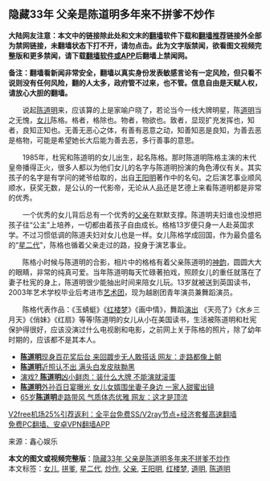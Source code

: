  <h2>隐藏33年 父亲是陈道明多年来不拼爹不炒作</h2> <p class="notice"><b>大陆网友注意：本文中的链接除此处和文末的<a href="https://github.com/bannedbook/fanqiang" >翻墙</a>软件下载和<a href="https://github.com/killgcd/justmysocks/blob/master/README.md">翻墙推荐</a>链接外全部为禁网链接，未翻墙状态下打不开，请勿点击。此为文字版禁闻，欲看图文视频完整版和更多禁闻，请下载<a href="https://github.com/bannedbook/fanqiang">翻墙软件或APP</a>后翻墙上禁闻网。</p><p>备注：翻墙看新闻非常安全，翻墙以真实身份发表敏感言论有一定风险，但只看不说则没有任何风险，翻的人太多，政府管不过来，也不管。信息自由是天赋人权，请放心大胆的翻墙。</b></p>  <div class="entry"> <p id="conimg">　　说起<a href="https://www.bannedbook.org/bnews/tag/%e9%99%88%e9%81%93%e6%98%8e/" class="st_tag internal_tag" rel="tag" title="标签 陈道明 下的日志">陈道明</a>来，应该算的上是家喻户晓了，若论当今一线大牌明星，陈<a href="https://www.bannedbook.org/bnews/tag/%e9%81%93%e6%98%8e/" class="st_tag internal_tag" rel="tag" title="标签 道明 下的日志">道明</a>当之无愧，<a href="https://www.bannedbook.org/bnews/tag/%e5%a5%b3%e5%84%bf/" class="st_tag internal_tag" rel="tag" title="标签 女儿 下的日志">女儿</a>陈格。格者，格除也。物者，物欲也。致者，显现扩充发挥也，知者，良知正知也。无善无恶心之体，有善有恶意之动，知善知恶是良知，为善去恶是格物，可能是希望她长大后能为善去恶，多行善事的意思。</p> <p>　　1985年，杜宪和陈道明的女儿出生，起名陈格。那时陈道明陈格主演的末代皇帝播得正火，很多人都以为他们女儿的名字与陈道明扮演的角色溥仪有关。其实孩子的名字是有学问的姥爷给取的，出自<a href="https://www.bannedbook.org/bnews/tag/%e7%8e%8b%e9%98%b3%e6%98%8e/" class="st_tag internal_tag" rel="tag" title="标签 王阳明 下的日志">王阳明</a>著作中的名句。之后演艺事业顺风顺水，获奖无数，是公认的一代影帝，无论从人品还是艺德上来看陈道明都是非常的优秀。</p>  <p>　　一个优秀的女儿背后总有一个优秀的<a href="https://www.bannedbook.org/bnews/tag/%E7%88%B6%E4%BA%B2/" class="st_tag internal_tag" rel="tag" title="标签 父亲 下的日志">父亲</a>在默默支撑。陈道明夫妇谁也没想把孩子往“公主”上培养，一切都由着孩子自由成长。格格13岁便只身一人赴英国求学。不过习惯低调的陈道夫妇对女儿也是一样。女儿陈格学成回国，作为最负盛名的“<a href="https://www.bannedbook.org/bnews/tag/%e6%98%9f%e4%ba%8c%e4%bb%a3/" class="st_tag internal_tag" rel="tag" title="标签 星二代 下的日志">星二代</a>”，陈格也循着父亲走过的路，投身于演艺事业。</p> <p>　　陈格小时候与陈道明的合影，相片中的格格有着父亲陈道明的<span class='wp_keywordlink_affiliate'><a href="https://zh-cn.shenyunperformingarts.org/" title="神韵" target="_blank">神韵</a></span>，圆圆大大的眼睛，非常的纯真可爱。当年陈道明每天忙碌著拍戏，照顾女儿的重任就落在了妻子杜宪的身上，陈道明很少能抽出时间来陪女儿玩。13岁就被送到英国读书，2003年艺术学校毕业后考进市<span class='wp_keywordlink_affiliate'><a href="https://zh-cn.shenyunperformingarts.org/" title="艺术团" target="_blank">艺术团</a></span>，现为越剧团青年演员兼舞蹈演员。</p>  <p>　　陈格代表作品：《玉蜻蜓》《<span class='wp_keywordlink'><a href="https://www.bannedbook.org/forum3/topic58.html" title="红楼梦-谁解其中意" target="_blank">红楼梦</a></span>》《画中情》，舞蹈<span class='wp_keywordlink_affiliate'><a href="https://zh-cn.shenyunperformingarts.org/" title="演出" target="_blank">演出</a></span> 《天亮了》《水乡三月天》《俏妹》《红扇》等等!陈道明的女儿从小在美国读书，生活被陈道明和杜宪保护得很好，应该没演过什么电视剧和电影，之前网上关于陈格的照片，除了幼年时期的，应该都不是其本人。</p> <ul class='op-related-articles' title='相关阅读'> <li><a href='https://www.bannedbook.org/bnews/yule/20200928/1404269.html' target='_blank'><b>陈道明</b>现身百花奖后台 来回踱步无人敢搭话 网友：走路都像上朝</a></li> <li><a href='https://www.bannedbook.org/bnews/yule/20200806/1375412.html' target='_blank'><b>陈道明</b>近照认不出 满头白发皮肤黝黑</a></li> <li><a href='https://www.bannedbook.org/bnews/yule/20200403/1306171.html' target='_blank'>演戏? <b>陈道明</b>凶小鲜肉：装什么大牌 不能演就滚蛋</a></li> <li><a href='https://www.bannedbook.org/bnews/yule/20200309/1290905.html' target='_blank'><b>陈道明</b>外孙百日宴曝光 女儿女婿围坐妻子身边 一家人甜蜜出镜</a></li> <li><a href='https://www.bannedbook.org/bnews/yule/20200305/1288408.html' target='_blank'>65岁<b>陈道明</b>走路带风 气质体态优雅 网友：这才是顶流</a></li> </ul> <p class="texttj"> <a href="https://github.com/bannedbook/fanqiang/wiki/V2ray%E6%9C%BA%E5%9C%BA" target="_blank">V2free机场25%引荐返利：全平台免费SS/V2ray节点+经济套餐高速翻墙</a><br/> <a href="https://github.com/bannedbook/fanqiang/wiki/%E7%A6%81%E9%97%BB%E7%BD%91%E5%AE%89%E5%8D%93%E7%BF%BB%E5%A2%99%E6%96%B0%E9%97%BBAPP" target="_blank">免费PC翻墙、安卓VPN翻墙APP</a></p><p> 来源：鑫心娱乐 </p> <a name='sharetosocial'></a>       <div><b>本文的图文或视频完整版</b>：<a href='https://www.bannedbook.org/bnews/yule/20201225/1454468.html'>隐藏33年 父亲是陈道明多年来不拼爹不炒作</a></div>  </div><!--END ENTRY--> <div class="postfooter"> <div>本文标签：<a href="https://www.bannedbook.org/bnews/tag/%e5%a5%b3%e5%84%bf/" rel="tag">女儿</a>, <a href="https://www.bannedbook.org/bnews/tag/%E6%8B%BC%E7%88%B9/" rel="tag">拼爹</a>, <a href="https://www.bannedbook.org/bnews/tag/%e6%98%9f%e4%ba%8c%e4%bb%a3/" rel="tag">星二代</a>, <a href="https://www.bannedbook.org/bnews/tag/%E7%82%92%E4%BD%9C/" rel="tag">炒作</a>, <a href="https://www.bannedbook.org/bnews/tag/%E7%88%B6%E4%BA%B2/" rel="tag">父亲</a>, <a href="https://www.bannedbook.org/bnews/tag/%e7%8e%8b%e9%98%b3%e6%98%8e/" rel="tag">王阳明</a>, <a href="https://www.bannedbook.org/bnews/tag/%e7%ba%a2%e6%a5%bc%e6%a2%a6/" rel="tag">红楼梦</a>, <a href="https://www.bannedbook.org/bnews/tag/%e9%81%93%e6%98%8e/" rel="tag">道明</a>, <a href="https://www.bannedbook.org/bnews/tag/%e9%99%88%e9%81%93%e6%98%8e/" rel="tag">陈道明</a></div>  </div><!--END POSTFOOTER--> 